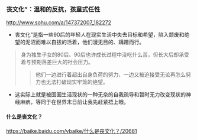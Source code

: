 ### 丧文化”：温和的反抗，孩童式任性
http://www.sohu.com/a/147372007_182272
- 丧文化”是指一些90后的年轻人在现实生活中失去目标和希望，陷入颓废和绝望的泥沼而难以自拔的活着，他们漫无目的、蹒跚而行。
>身为独生子女的80后、90后也许成长过程中没吃什么苦，但长大后却承受着与预期落差巨大的社会压力。
>>他们一边进行着超出自身负荷的努力，一边又被迫接受无论再怎么努力也无法打破现实牢笼的绝望。
- 这实际上就是被囹圄生活现状的一种无奈的自我疏导和暂时无力改变现状的神经麻痹，等同于在世界末日前让我先赶紧捂上眼。

#### 什么是丧文化？
https://baike.baidu.com/vbaike/什么是丧文化？/20681
